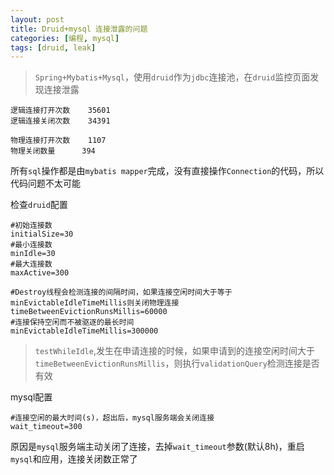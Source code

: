 ```yaml
---
layout: post
title: Druid+mysql 连接泄露的问题
categories: [编程, mysql]
tags: [druid, leak]
---
```


> `Spring+Mybatis+Mysql`，使用`druid`作为`jdbc`连接池，在`druid`监控页面发现连接泄露

```
逻辑连接打开次数	35601
逻辑连接关闭次数	34391

物理连接打开次数	1107
物理关闭数量	    394
```

所有`sql`操作都是由`mybatis mapper`完成，没有直接操作`Connection`的代码，所以代码问题不太可能

检查`druid`配置

```properties
#初始连接数
initialSize=30
#最小连接数
minIdle=30
#最大连接数
maxActive=300

#Destroy线程会检测连接的间隔时间，如果连接空闲时间大于等于minEvictableIdleTimeMillis则关闭物理连接
timeBetweenEvictionRunsMillis=60000
#连接保持空闲而不被驱逐的最长时间
minEvictableIdleTimeMillis=300000

```

> `testWhileIdle`,发生在申请连接的时候，如果申请到的连接空闲时间大于`timeBetweenEvictionRunsMillis`，则执行`validationQuery`检测连接是否有效

mysql配置
```properties
#连接空闲的最大时间(s)，超出后，mysql服务端会关闭连接
wait_timeout=300
```

原因是`mysql`服务端主动关闭了连接，去掉`wait_timeout`参数(默认8h)，重启`mysql`和应用，连接关闭数正常了
